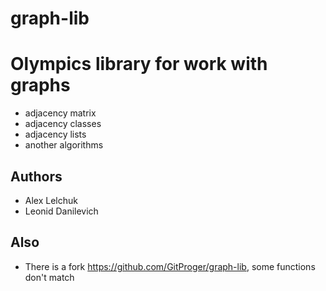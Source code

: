 # graph-lib
Olympics library for work with graphs
=============
* adjacency matrix
* adjacency classes
* adjacency lists
* another algorithms

## Authors
   * Alex Lelchuk
   * Leonid Danilevich

## Also
   * There is a fork https://github.com/GitProger/graph-lib, some functions don't match
